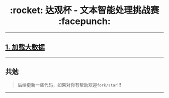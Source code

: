 <h1 align = "center">:rocket: 达观杯 - 文本智能处理挑战赛 :facepunch:</h1>

---
## [1. 加载大数据][1]


---
## 共勉

> 后续更新一些代码，如果对你有帮助欢迎`fork/star`!!!







---
[1]: https://github.com/Jie-Yuan/DaGuan-NLP-Classifier/blob/master/reader_pandas.py
